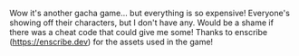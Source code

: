 Wow it's another gacha game... but everything is so expensive! Everyone's showing off their characters, but I don't have any. Would be a shame if there was a cheat code that could give me some!
Thanks to enscribe (https://enscribe.dev) for the assets used in the game!
